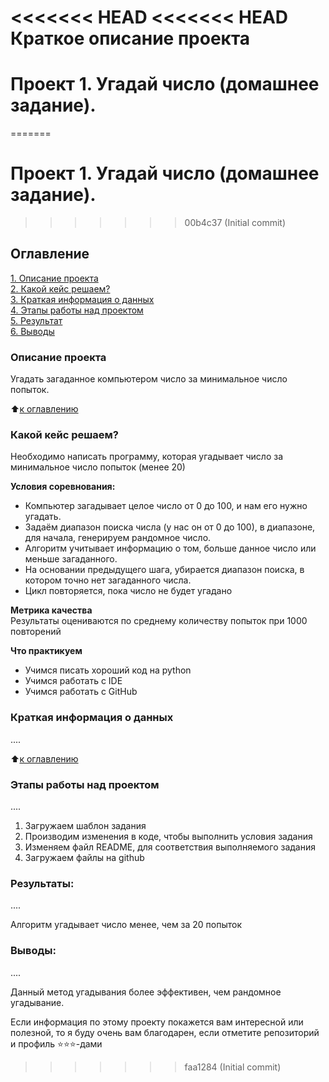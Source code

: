 <<<<<<< HEAD
<<<<<<< HEAD
Краткое описание проекта
=======
# Проект 1. Угадай число (домашнее задание).
=======
# Проект 1. Угадай число (домашнее задание).
>>>>>>> 00b4c37 (Initial commit)

## Оглавление  
[1. Описание проекта](.README.md#Описание-проекта)  
[2. Какой кейс решаем?](.README.md#Какой-кейс-решаем)  
[3. Краткая информация о данных](.README.md#Краткая-информация-о-данных)  
[4. Этапы работы над проектом](.README.md#Этапы-работы-над-проектом)  
[5. Результат](.README.md#Результат)    
[6. Выводы](.README.md#Выводы) 

### Описание проекта    
Угадать загаданное компьютером число за минимальное число попыток.

:arrow_up:[к оглавлению](_)


### Какой кейс решаем?    
Необходимо написать программу, которая угадывает число за минимальное число попыток (менее 20)

**Условия соревнования:**  
- Компьютер загадывает целое число от 0 до 100, и нам его нужно угадать. 
- Задаём диапазон поиска числа (у нас он от 0 до 100), в диапазоне, для начала, генерируем рандомное число.
- Алгоритм учитывает информацию о том, больше данное число или меньше загаданного.
- На основании предыдущего шага, убирается диапазон поиска, в котором точно нет загаданного числа.
- Цикл повторяется, пока число не будет угадано

**Метрика качества**     
Результаты оцениваются по среднему количеству попыток при 1000 повторений

**Что практикуем**     
- Учимся писать хороший код на python
- Учимся работать с IDE
- Учимся работать с GitHub


### Краткая информация о данных
....
  
:arrow_up:[к оглавлению](.README.md#Оглавление)


### Этапы работы над проектом  
....

1) Загружаем шаблон задания
2) Производим изменения в коде, чтобы выполнить условия задания
3) Изменяем файл README, для соответствия выполняемого задания
4) Загружаем файлы на github


### Результаты:  
....

Алгоритм угадывает число менее, чем за 20 попыток


### Выводы:  
....

Данный метод угадывания более эффективен, чем рандомное угадывание.


Если информация по этому проекту покажется вам интересной или полезной, то я буду очень вам благодарен, если отметите репозиторий и профиль ⭐️⭐️⭐️-дами
>>>>>>> faa1284 (Initial commit)
